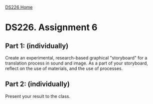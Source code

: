 [DS226 Home](home.md)  
# DS226. Assignment 6


## Part 1: (individually)
Create an experimental, research-based graphical "storyboard" for a translation process in sound and image. As a part of your storyboard, reflect on the use of materials, and the use of processes.

## Part 2: (individually)

Present your result to the class.
